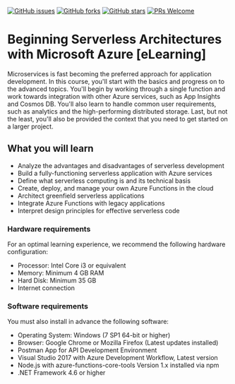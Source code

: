 [![GitHub issues](https://img.shields.io/github/issues/TrainingByPackt/Beginning-Serverless-Architectures-with-Microsoft-Azure-eLearning.svg)](https://github.com/TrainingByPackt/Beginning-Serverless-Architectures-with-Microsoft-Azure-eLearning/issues)
[![GitHub forks](https://img.shields.io/github/forks/TrainingByPackt/Beginning-Serverless-Architectures-with-Microsoft-Azure-eLearning.svg)](https://github.com/TrainingByPackt/Beginning-Serverless-Architectures-with-Microsoft-Azure-eLearning/network)
[![GitHub stars](https://img.shields.io/github/stars/TrainingByPackt/Beginning-Serverless-Architectures-with-Microsoft-Azure-eLearning.svg)](https://github.com/TrainingByPackt/Beginning-Serverless-Architectures-with-Microsoft-Azure-eLearning/stargazers)
[![PRs Welcome](https://img.shields.io/badge/PRs-welcome-brightgreen.svg)](https://github.com/TrainingByPackt/Beginning-Serverless-Architectures-with-Microsoft-Azure-eLearning/pulls)



# Beginning Serverless Architectures with Microsoft Azure [eLearning]
Microservices is fast becoming the preferred approach for application development. In this course, you'll start with the basics and progress on to the advanced topics. You'll begin by working through a single function and work towards integration with other Azure services, such as App Insights and Cosmos DB. You'll also learn to handle common user requirements, such as analytics and the high-performing distributed storage. Last, but not the least, you'll also be provided the context that you need to get started on a larger project. 


## What you will learn
* Analyze the advantages and disadvantages of serverless development
* Build a fully-functioning serverless application with Azure services
* Define what serverless computing is and its technical basis
* Create, deploy, and manage your own Azure Functions in the cloud
* Architect greenfield serverless applications
* Integrate Azure Functions with legacy applications
* Interpret design principles for effective serverless code


### Hardware requirements
For an optimal learning experience, we recommend the following hardware configuration:
* Processor: Intel Core i3 or equivalent
* Memory: Minimum 4 GB RAM
* Hard Disk: Minimum 35 GB
* Internet connection

### Software requirements
You must also install in advance the following software:
* Operating System: Windows (7 SP1 64-bit or higher)
* Browser: Google Chrome or Mozilla Firefox (Latest updates installed)
* Postman App for API Development Environment
* Visual Studio 2017 with Azure Development Workflow, Latest version 
* Node.js with azure-functions-core-tools Version 1.x installed via npm
* .NET Framework 4.6 or higher
